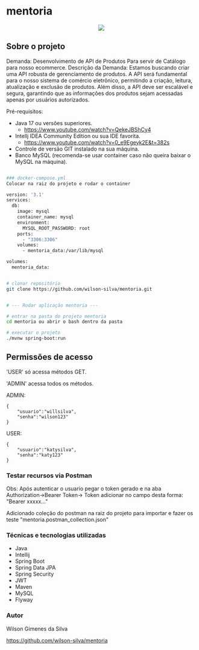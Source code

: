 # mentoria

<p align="center">
<img src="http://img.shields.io/static/v1?label=STATUS&message=EM%20DESENVOLVIMENTO&color=GREEN&style=for-the-badge"/>
</p>

## Sobre o projeto

Demanda: Desenvolvimento de API de Produtos Para servir de Catálogo para nosso ecommerce.
Descrição da Demanda: Estamos buscando criar uma API robusta de gerenciamento de produtos. 
A API será fundamental para o nosso sistema de comércio eletrônico, permitindo a criação, leitura, 
atualização e exclusão de produtos. Além disso, a API deve ser escalável e segura, garantindo que as 
informações dos produtos sejam acessadas apenas por usuários autorizados.


Pré-requisitos:

* Java 17 ou versões superiores.
    - https://www.youtube.com/watch?v=QekeJBShCy4
* Intellj IDEA Community Edition ou sua IDE favorita.
    - https://www.youtube.com/watch?v=0_e9Egeyk2E&t=382s
* Controle de versão GIT instalado na sua máquina.
* Banco MySQL (recomenda-se usar container caso não queira baixar o MySQL na máquina).

```bash

### docker-compose.yml
Colocar na raiz do projeto e rodar o container

version: '3.1'
services:
  db:
    image: mysql
    container_name: mysql
    environment:
      MYSQL_ROOT_PASSWORD: root
    ports:
      - "3306:3306"
    volumes:
      - mentoria_data:/var/lib/mysql

volumes:
  mentoria_data:

```

```bash

# clonar repositório
git clone https://github.com/wilson-silva/mentoria.git


# --- Rodar aplicação mentoria ---

# entrar na pasta do projeto mentoria
cd mentoria ou abrir o bash dentro da pasta

# executar o projeto
./mvnw spring-boot:run

```
## Permissões de acesso

'USER' só acessa métodos GET.

'ADMIN' acessa todos os métodos.

ADMIN:
````
{
    "usuario":"willsilva",
    "senha":"wilson123"
}
````

USER:
```
{
    "usuario":"katysilva",
    "senha":"katy123"
}
```

### Testar recursos via Postman
Obs: Após autenticar o usuario pegar o token gerado e na aba Authorization->Bearer Token-> Token
adicionar no campo desta forma: "Bearer xxxxx..."

Adicionado coleção do postman na raiz do projeto para importar e fazer os teste
"mentoria.postman_collection.json"


### Técnicas e tecnologias utilizadas
- Java
- Intellij
- Spring Boot
- Spring Data JPA
- Spring Security
- JWT
- Maven
- MySQL
- Flyway


### Autor
Wilson Gimenes da Silva


https://github.com/wilson-silva/mentoria